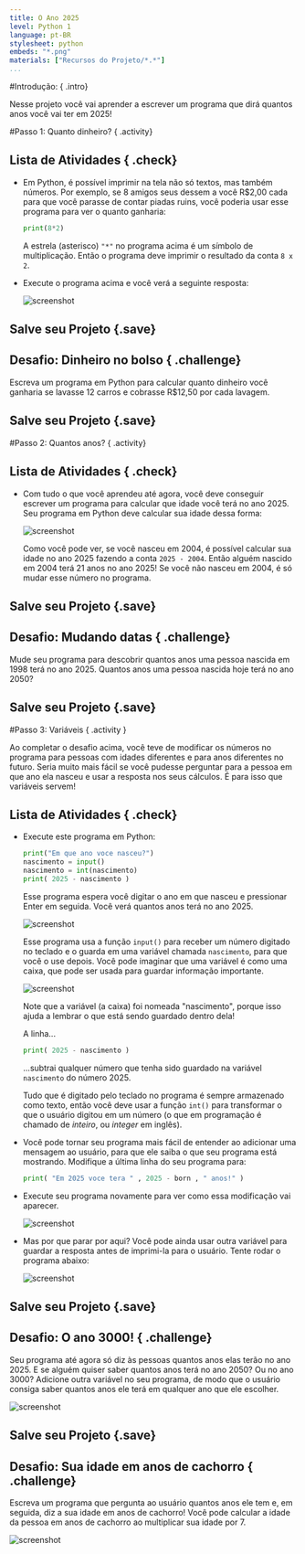 ```yaml
---
title: O Ano 2025
level: Python 1
language: pt-BR
stylesheet: python
embeds: "*.png"
materials: ["Recursos do Projeto/*.*"]
...
```


#Introdução:  { .intro}

Nesse projeto você vai aprender a escrever um programa que dirá quantos anos você vai ter em 2025!

#Passo 1: Quanto dinheiro? { .activity}
## Lista de Atividades { .check}

+ Em Python, é possível imprimir na tela não só textos, mas também números. Por exemplo, se 8 amigos seus dessem a você R$2,00 cada para que você parasse de contar piadas ruins, você poderia usar esse programa para ver o quanto ganharia:

	```python
	print(8*2)
	```

	A estrela (asterisco) `"*"` no programa acima é um símbolo de multiplicação. Então o programa deve imprimir o resultado da conta `8 x 2`.

+ Execute o programa acima e você verá a seguinte resposta:	

	![screenshot](2025-calc.png)

## Salve seu Projeto {.save}

## Desafio: Dinheiro no bolso { .challenge}
Escreva um programa em Python para calcular quanto dinheiro você ganharia se lavasse 12 carros e cobrasse R$12,50 por cada lavagem.

## Salve seu Projeto {.save}

#Passo 2: Quantos anos? { .activity}
## Lista de Atividades { .check}

+ Com tudo o que você aprendeu até agora, você deve conseguir escrever um programa para calcular que idade você terá no ano 2025. Seu programa em Python deve calcular sua idade dessa forma:

	![screenshot](2025-age.png)

	Como você pode ver, se você nasceu em 2004, é possível calcular sua idade no ano 2025 fazendo a conta `2025 - 2004`. Então alguém nascido em 2004 terá 21 anos no ano 2025! Se você não nasceu em 2004, é só mudar esse número no programa.

## Salve seu Projeto {.save}

## Desafio: Mudando datas { .challenge}
Mude seu programa para descobrir quantos anos uma pessoa nascida em 1998 terá no ano 2025. Quantos anos uma pessoa nascida hoje terá no ano 2050?

## Salve seu Projeto {.save}

#Passo 3: Variáveis { .activity }

Ao completar o desafio acima, você teve de modificar os números no programa para pessoas com idades diferentes e para anos diferentes no futuro. Seria muito mais fácil se você pudesse perguntar para a pessoa em que ano ela nasceu e usar a resposta nos seus cálculos. É para isso que variáveis servem!

## Lista de Atividades { .check}

+ Execute este programa em Python:

	```python
	print("Em que ano voce nasceu?")
	nascimento = input()
	nascimento = int(nascimento)
	print( 2025 - nascimento )
	```

	Esse programa espera você digitar o ano em que nasceu e pressionar Enter em seguida. Você verá quantos anos terá no ano 2025.

	![screenshot](2025-varProg.png)

	Esse programa usa a função `input()` para receber um número digitado no teclado e o guarda em uma variável chamada `nascimento`, para que você o use depois. Você pode imaginar que uma variável é como uma caixa, que pode ser usada para guardar informação importante.

	![screenshot](2025-var.png)

	Note que a variável (a caixa) foi nomeada "nascimento", porque isso ajuda a lembrar o que está sendo guardado dentro dela!

	A linha...

	```python
	print( 2025 - nascimento )
	```

	...subtrai qualquer número que tenha sido guardado na variável `nascimento` do número 2025.

	Tudo que é digitado pelo teclado no programa é sempre armazenado como texto, então você deve usar a função `int()` para transformar o que o usuário digitou em um número (o que em programação é chamado de _inteiro_, ou _integer_ em inglês).

+ Você pode tornar seu programa mais fácil de entender ao adicionar uma mensagem ao usuário, para que ele saiba o que seu programa está mostrando. Modifique a última linha do seu programa para:

	```python
	print( "Em 2025 voce tera " , 2025 - born , " anos!" )
	```

+ Execute seu programa novamente para ver como essa modificação vai aparecer. 	

	![screenshot](2025-print.png)

+ Mas por que parar por aqui? Você pode ainda usar outra variável para guardar a resposta antes de imprimi-la para o usuário. Tente rodar o programa abaixo:

	![screenshot](2025-2vars.png)

## Salve seu Projeto {.save}

## Desafio: O ano 3000! { .challenge}
Seu programa até agora só diz às pessoas quantos anos elas terão no ano 2025. E se alguém quiser saber quantos anos terá no ano 2050? Ou no ano 3000? Adicione outra variável no seu programa, de modo que o usuário consiga saber quantos anos ele terá em qualquer ano que ele escolher.

![screenshot](2025-3000.png)

## Salve seu Projeto {.save}

## Desafio: Sua idade em anos de cachorro { .challenge}
Escreva um programa que pergunta ao usuário quantos anos ele tem e, em seguida, diz a sua idade em anos de cachorro! Você pode calcular a idade da pessoa em anos de cachorro ao multiplicar sua idade por 7.

![screenshot](2025-dogYears.png)